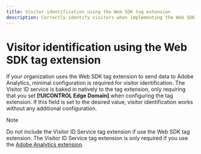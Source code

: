 ```yaml
---
title: Visitor identification using the Web SDK tag extension
description: Correctly identify visitors when implementing the Web SDK tag extension.
---
```

# Visitor identification using the Web SDK tag extension

If your organization uses the Web SDK tag extension to send data to Adobe Analytics, minimal configuration is required for visitor identification. The Visitor ID service is baked in natively to the tag extension, only requiring that you set **[!UICONTROL Edge Domain]** when configuring the tag extension. If this field is set to the desired value, visitor identification works without any additional configuration.

>[!NOTE]
>
>Do not include the Visitor ID Service tag extension if use the Web SDK tag extension. The Visitor ID Service tag extension is only required if you use the [Adobe Analytics extension](analytics-extension.md).
